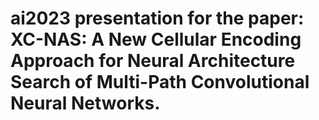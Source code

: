 # ai2023 presentation for the paper: XC-NAS: A New Cellular Encoding Approach for Neural Architecture Search of Multi-Path Convolutional Neural Networks.
